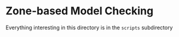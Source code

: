 # Zone-based Model Checking

Everything interesting in this directory is in the `scripts` subdirectory
